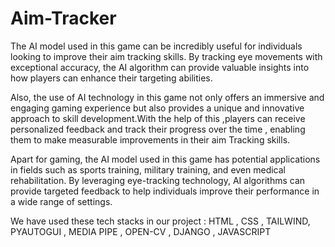 # Aim-Tracker

The AI model used in this game can be incredibly useful for individuals looking to improve their aim tracking skills. By tracking eye movements with exceptional accuracy, the AI algorithm can provide valuable insights into how players can enhance their targeting abilities.


Also, the use of AI technology in this game not only offers an immersive and engaging gaming experience but also provides a unique and innovative approach to skill development.With the help of this ,players can receive personalized feedback and track their progress over the time , enabling them to make measurable 
improvements in their aim Tracking skills.


Apart for gaming, the AI model used in this game has potential applications in fields such as sports training, military training, and even medical rehabilitation. By leveraging eye-tracking technology, AI algorithms can provide targeted feedback to help individuals improve their performance in a wide range of settings.

We have used these tech stacks in our project : HTML , CSS , TAILWIND, PYAUTOGUI , MEDIA PIPE , OPEN-CV , DJANGO , JAVASCRIPT

